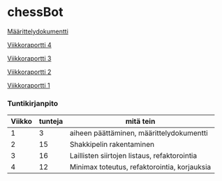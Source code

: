 # chessBot

[Määrittelydokumentti](/dokumentaatio/maarittelydokumentti.md)

[Viikkoraportti 4](/dokumentaatio/viikkoraportti_4.md)

[Viikkoraportti 3](/dokumentaatio/viikkoraportti_3.md)

[Viikkoraportti 2](/dokumentaatio/viikkoraportti_2.md)

[Viikkoraportti 1](/dokumentaatio/viikkoraportti_1.md)

### Tuntikirjanpito

| Viikko | tunteja | mitä tein                                    |
| ------ | ------- | -------------------------------------------- |
| 1      | 3       | aiheen päättäminen, määrittelydokumentti     |
| 2      | 15      | Shakkipelin rakentaminen                     |
| 3      | 16      | Laillisten siirtojen listaus, refaktorointia |
| 4      | 12      | Minimax toteutus, refaktorointia, korjauksia |
